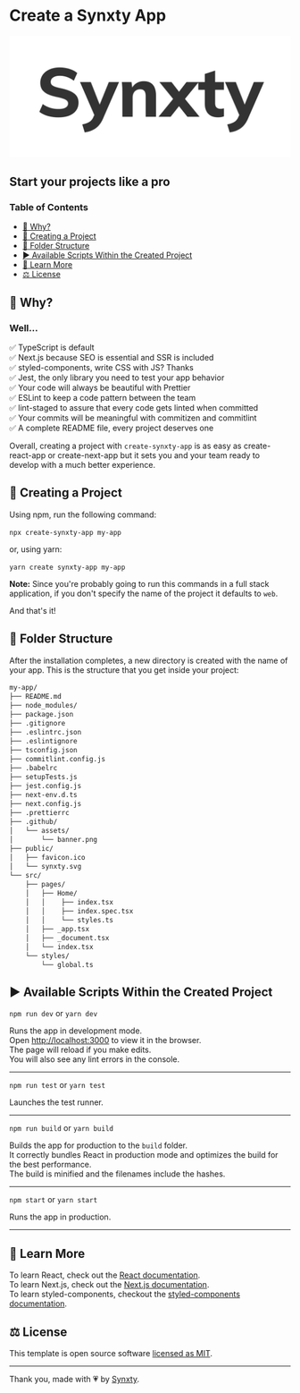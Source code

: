 <!-- omit in toc -->
# Create a Synxty App

<img src="https://raw.githubusercontent.com/synxty/cra-template-synxty/master/.github/assets/banner.png" />

<!-- omit in toc -->
## Start your projects like a pro

<!-- omit in toc -->
### Table of Contents

- [📃 Why?](#-why)
- [🎨 Creating a Project](#-creating-a-project)
- [📁 Folder Structure](#-folder-structure)
- [▶️ Available Scripts Within the Created Project](#️-available-scripts-within-the-created-project)
- [🧠 Learn More](#-learn-more)
- [⚖️ License](#️-license)

## 📃 Why?

<!-- omit in toc -->
### Well...
✅ TypeScript is default  
✅ Next.js because SEO is essential and SSR is included  
✅ styled-components, write CSS with JS? Thanks  
✅ Jest, the only library you need to test your app behavior  
✅ Your code will always be beautiful with Prettier  
✅ ESLint to keep a code pattern between the team  
✅ lint-staged to assure that every code gets linted when committed  
✅ Your commits will be meaningful with commitizen and commitlint  
✅ A complete README file, every project deserves one

Overall, creating a project with `create-synxty-app` is as easy as create-react-app or create-next-app but it sets you and your team ready to develop with a much better experience.

## 🎨 Creating a Project

Using npm, run the following command:

`npx create-synxty-app my-app`

or, using yarn:

`yarn create synxty-app my-app`

**Note:** Since you're probably going to run this commands in a full stack application, if you don't specify the name of the project it defaults to `web`.

And that's it!

## 📁 Folder Structure

After the installation completes, a new directory is created with the name of your app. This is the structure that you get inside your project:

```.
my-app/
├── README.md
├── node_modules/
├── package.json
├── .gitignore
├── .eslintrc.json
├── .eslintignore
├── tsconfig.json
├── commitlint.config.js
├── .babelrc
├── setupTests.js
├── jest.config.js
├── next-env.d.ts
├── next.config.js
├── .prettierrc
├── .github/
│   └── assets/
│       └── banner.png
├── public/
│   ├── favicon.ico
│   └── synxty.svg
└── src/
    ├── pages/
    │   ├── Home/
    │   │    ├── index.tsx
    │   │    ├── index.spec.tsx
    │   │    └── styles.ts
    │   ├── _app.tsx
    │   ├── _document.tsx
    │   └── index.tsx
    └── styles/
        └── global.ts

```

## ▶️ Available Scripts Within the Created Project

`npm run dev` or `yarn dev`

Runs the app in development mode.  
Open [http://localhost:3000](http://localhost:3000) to view it in the browser.  
The page will reload if you make edits.  
You will also see any lint errors in the console.
___
`npm run test` or `yarn test`

Launches the test runner.  
___
`npm run build` or `yarn build`

Builds the app for production to the `build` folder.  
It correctly bundles React in production mode and optimizes the build for the best performance.  
The build is minified and the filenames include the hashes.
___
`npm start` or `yarn start`

Runs the app in production.
___

## 🧠 Learn More

To learn React, check out the [React documentation](https://reactjs.org/).  
To learn Next.js, check out the [Next.js documentation](https://nextjs.org/docs/getting-started).  
To learn styled-components, checkout the [styled-components documentation](https://styled-components.com/docs).

## ⚖️ License

This template is open source software [licensed as MIT](LICENSE).
___

Thank you, made with 💗 by [Synxty](https://github.com/synxty).
